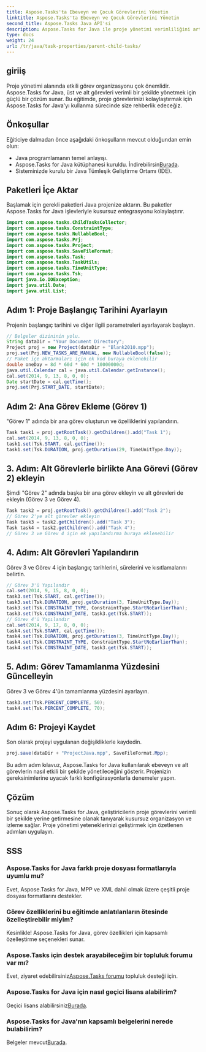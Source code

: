 ```yaml
---
title: Aspose.Tasks'ta Ebeveyn ve Çocuk Görevlerini Yönetin
linktitle: Aspose.Tasks'ta Ebeveyn ve Çocuk Görevlerini Yönetin
second_title: Aspose.Tasks Java API'si
description: Aspose.Tasks for Java ile proje yönetimi verimliliğini artırın. Ebeveyn ve alt görevleri adım adım yönetmeyi öğrenin. Şimdi başla!
type: docs
weight: 24
url: /tr/java/task-properties/parent-child-tasks/
---
```

## giriiş
Proje yönetimi alanında etkili görev organizasyonu çok önemlidir. Aspose.Tasks for Java, üst ve alt görevleri verimli bir şekilde yönetmek için güçlü bir çözüm sunar. Bu eğitimde, proje görevlerinizi kolaylaştırmak için Aspose.Tasks for Java'yı kullanma sürecinde size rehberlik edeceğiz.
## Önkoşullar
Eğiticiye dalmadan önce aşağıdaki önkoşulların mevcut olduğundan emin olun:
- Java programlamanın temel anlayışı.
-  Aspose.Tasks for Java kütüphanesi kuruldu. İndirebilirsin[Burada](https://releases.aspose.com/tasks/java/).
- Sisteminizde kurulu bir Java Tümleşik Geliştirme Ortamı (IDE).
## Paketleri İçe Aktar
Başlamak için gerekli paketleri Java projenize aktarın. Bu paketler Aspose.Tasks for Java işlevleriyle kusursuz entegrasyonu kolaylaştırır.
```java
import com.aspose.tasks.ChildTasksCollector;
import com.aspose.tasks.ConstraintType;
import com.aspose.tasks.NullableBool;
import com.aspose.tasks.Prj;
import com.aspose.tasks.Project;
import com.aspose.tasks.SaveFileFormat;
import com.aspose.tasks.Task;
import com.aspose.tasks.TaskUtils;
import com.aspose.tasks.TimeUnitType;
import com.aspose.tasks.Tsk;
import java.io.IOException;
import java.util.Date;
import java.util.List;
```
## Adım 1: Proje Başlangıç Tarihini Ayarlayın
Projenin başlangıç tarihini ve diğer ilgili parametreleri ayarlayarak başlayın.
```java
// Belgeler dizininin yolu.
String dataDir = "Your Document Directory";
Project proj = new Project(dataDir + "Blank2010.mpp");
proj.set(Prj.NEW_TASKS_ARE_MANUAL, new NullableBool(false));
// Paket içe aktarmaları için ek kod buraya eklenebilir
double oneDay = 8d * 60d * 60d * 10000000d;
java.util.Calendar cal = java.util.Calendar.getInstance();
cal.set(2014, 9, 13, 8, 0, 0);
Date startDate = cal.getTime();
proj.set(Prj.START_DATE, startDate);
```
## Adım 2: Ana Görev Ekleme (Görev 1)
"Görev 1" adında bir ana görev oluşturun ve özelliklerini yapılandırın.
```java
Task task1 = proj.getRootTask().getChildren().add("Task 1");
cal.set(2014, 9, 13, 8, 0, 0);
task1.set(Tsk.START, cal.getTime());
task1.set(Tsk.DURATION, proj.getDuration(29, TimeUnitType.Day));
```
## 3. Adım: Alt Görevlerle birlikte Ana Görevi (Görev 2) ekleyin
Şimdi "Görev 2" adında başka bir ana görev ekleyin ve alt görevleri de ekleyin (Görev 3 ve Görev 4).
```java
Task task2 = proj.getRootTask().getChildren().add("Task 2");
// Görev 2'ye alt görevler ekleyin
Task task3 = task2.getChildren().add("Task 3");
Task task4 = task2.getChildren().add("Task 4");
// Görev 3 ve Görev 4 için ek yapılandırma buraya eklenebilir
```
## 4. Adım: Alt Görevleri Yapılandırın
Görev 3 ve Görev 4 için başlangıç tarihlerini, sürelerini ve kısıtlamalarını belirtin.
```java
// Görev 3'ü Yapılandır
cal.set(2014, 9, 15, 8, 0, 0);
task3.set(Tsk.START, cal.getTime());
task3.set(Tsk.DURATION, proj.getDuration(3, TimeUnitType.Day));
task3.set(Tsk.CONSTRAINT_TYPE, ConstraintType.StartNoEarlierThan);
task3.set(Tsk.CONSTRAINT_DATE, task3.get(Tsk.START));
// Görev 4'ü Yapılandır
cal.set(2014, 9, 17, 8, 0, 0);
task4.set(Tsk.START, cal.getTime());
task4.set(Tsk.DURATION, proj.getDuration(3, TimeUnitType.Day));
task4.set(Tsk.CONSTRAINT_TYPE, ConstraintType.StartNoEarlierThan);
task4.set(Tsk.CONSTRAINT_DATE, task3.get(Tsk.START));
```
## 5. Adım: Görev Tamamlanma Yüzdesini Güncelleyin
Görev 3 ve Görev 4'ün tamamlanma yüzdesini ayarlayın.
```java
task3.set(Tsk.PERCENT_COMPLETE, 50);
task4.set(Tsk.PERCENT_COMPLETE, 70);
```
## Adım 6: Projeyi Kaydet
Son olarak projeyi uygulanan değişikliklerle kaydedin.
```java
proj.save(dataDir + "ProjectJava.mpp", SaveFileFormat.Mpp);
```
Bu adım adım kılavuz, Aspose.Tasks for Java kullanılarak ebeveyn ve alt görevlerin nasıl etkili bir şekilde yönetileceğini gösterir. Projenizin gereksinimlerine uyacak farklı konfigürasyonlarla denemeler yapın.
## Çözüm
Sonuç olarak Aspose.Tasks for Java, geliştiricilerin proje görevlerini verimli bir şekilde yerine getirmesine olanak tanıyarak kusursuz organizasyon ve izleme sağlar. Proje yönetimi yeteneklerinizi geliştirmek için özetlenen adımları uygulayın.
## SSS
### Aspose.Tasks for Java farklı proje dosyası formatlarıyla uyumlu mu?
Evet, Aspose.Tasks for Java, MPP ve XML dahil olmak üzere çeşitli proje dosyası formatlarını destekler.
### Görev özelliklerini bu eğitimde anlatılanların ötesinde özelleştirebilir miyim?
Kesinlikle! Aspose.Tasks for Java, görev özellikleri için kapsamlı özelleştirme seçenekleri sunar.
### Aspose.Tasks için destek arayabileceğim bir topluluk forumu var mı?
 Evet, ziyaret edebilirsiniz[Aspose.Tasks forumu](https://forum.aspose.com/c/tasks/15) topluluk desteği için.
### Aspose.Tasks for Java için nasıl geçici lisans alabilirim?
 Geçici lisans alabilirsiniz[Burada](https://purchase.aspose.com/temporary-license/).
### Aspose.Tasks for Java'nın kapsamlı belgelerini nerede bulabilirim?
 Belgeler mevcut[Burada](https://reference.aspose.com/tasks/java/).